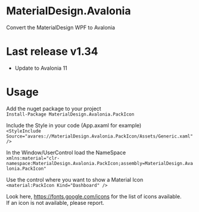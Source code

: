 # MaterialDesign.Avalonia
Convert the MaterialDesign WPF to Avalonia


# Last release v1.34
* Update to Avalonia 11


# Usage

Add the nuget package to your project  
```Install-Package MaterialDesign.Avalonia.PackIcon ```

Include the Style in your code (App.axaml for example)  
```<StyleInclude Source="avares://MaterialDesign.Avalonia.PackIcon/Assets/Generic.xaml" />```


In the Window/UserControl load the NameSpace  
```xmlns:material="clr-namespace:MaterialDesign.Avalonia.PackIcon;assembly=MaterialDesign.Avalonia.PackIcon"```

Use the control where you want to show a Material Icon  
```<material:PackIcon Kind="Dashboard" />```

Look here, https://fonts.google.com/icons for the list of icons available.   
If an icon is not available, please report.

